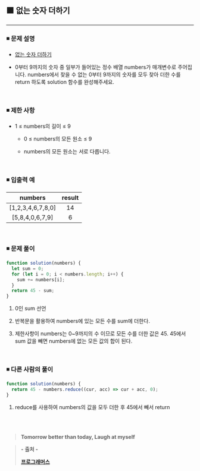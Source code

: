 ## ⬛ 없는 숫자 더하기

---

### ◾ 문제 설명

- [없는 숫자 더하기](https://programmers.co.kr/learn/courses/30/lessons/86051)

- 0부터 9까지의 숫자 중 일부가 들어있는 정수 배열 numbers가 매개변수로 주어집니다. numbers에서 찾을 수 없는 0부터 9까지의 숫자를 모두 찾아 더한 수를 return 하도록 solution 함수를 완성해주세요.

<br>

### ◾ 제한 사항

- 1 ≤ numbers의 길이 ≤ 9

  - 0 ≤ numbers의 모든 원소 ≤ 9

  - numbers의 모든 원소는 서로 다릅니다.

<br>

### ◾ 입출력 예

|      numbers      | result |
| :---------------: | :----: |
| [1,2,3,4,6,7,8,0] |   14   |
|  [5,8,4,0,6,7,9]  |   6    |

<br>

### ◾ 문제 풀이

```javascript
function solution(numbers) {
  let sum = 0;
  for (let i = 0; i < numbers.length; i++) {
    sum += numbers[i];
  }
  return 45 - sum;
}
```

1. 0인 sum 선언

2. 반복문을 활용하여 numbers에 있는 모든 수를 sum에 더한다.

3. 제한사항이 numbers는 0~9까지의 수 이므로 모든 수를 더한 값은 45. 45에서 sum 값을 빼면 numbers에 없는 모든 값의 합이 된다.

<br>

### ◾ 다른 사람의 풀이

```javascript
function solution(numbers) {
  return 45 - numbers.reduce((cur, acc) => cur + acc, 0);
}
```

1. reduce를 사용하여 numbers의 값을 모두 더한 후 45에서 빼서 return

<br><br>

> **Tomorrow better than today, Laugh at myself**

> **- 출처 -**
>
> **[프로그래머스](https://programmers.co.kr/learn/challenges)**
